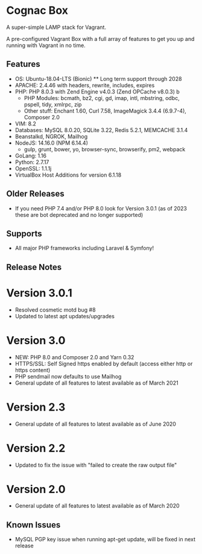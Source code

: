 # Cognac Box

A super-simple LAMP stack for Vagrant.

A pre-configured Vagrant Box with a full array of features to get you up and running with Vagrant in no time.

## Features

* OS: Ubuntu-18.04-LTS (Bionic) ** Long term support through 2028
* APACHE: 2.4.46 with headers, rewrite, includes, expires
* PHP: PHP 8.0.3 with Zend Engine v4.0.3 (Zend OPCache v8.0.3) b
  * PHP Modules: bcmath, bz2, cgi, gd, imap, intl, mbstring, odbc, pspell, tidy, xmlrpc, zip
  * Other stuff: Enchant 1.60, Curl 7.58, ImageMagick 3.4.4 (6.9.7-4), Composer 2.0
* VIM: 8.2
* Databases: MySQL 8.0.20, SQLite 3.22, Redis 5.2.1, MEMCACHE 3.1.4
* Beanstalkd, NGROK,  Mailhog
* NodeJS: 14.16.0 (NPM 6.14.4)
  * gulp, grunt, bower, yo, browser-sync, browserify, pm2, webpack
* GoLang: 1.16
* Python: 2.7.17
* OpenSSL: 1.1.1j
* VirtualBox Host Additions for version 6.1.18

## Older Releases
* If you need PHP 7.4 and/or PHP 8.0 look for Version 3.0.1 (as of 2023 these are bot deprecated and no longer supported)

## Supports
* All major PHP frameworks including Laravel & Symfony!


## Release Notes

# Version 3.0.1
* Resolved cosmetic motd bug #8
* Updated to latest apt updates/upgrades

# Version 3.0
* NEW: PHP 8.0 and Composer 2.0 and Yarn 0.32
* HTTPS/SSL: Self Signed https enabled by default (access either http or https content)
* PHP sendmail now defaults to use Mailhog 
* General update of all features to latest available as of March 2021

# Version 2.3
* General update of all features to latest available as of June 2020

# Version 2.2
* Updated to fix the issue with "failed to create the raw output file"

# Version 2.0
* General update of all features to latest available as of March 2020

## Known Issues
* MySQL PGP key issue when running apt-get update, will be fixed in next release

